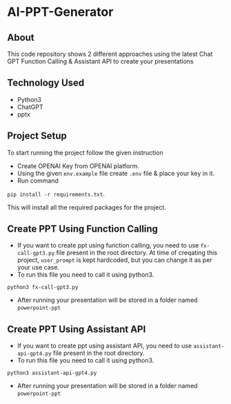 # AI-PPT-Generator

##  About
This code repository shows 2 different approaches using the latest Chat GPT Function Calling & Assistant API to create your presentations

## Technology Used
- Python3
- ChatGPT
- pptx

## Project Setup
To start running the project follow the given instruction
- Create OPENAI Key from OPENAI platform.
- Using the given `env.example` file create `.env` file & place your key in it.
- Run command

 ```pip install -r requirements.txt```. 

This will install all the required packages for the project.

## Create PPT Using Function Calling
- If you want to create ppt using function calling, you need to use `fx-call-gpt3.py` file present in the root directory. At time of creqating this project, `user_prompt` is kept hardcoded, but you can change it as per your use case.
- To run this file you need to call it using python3.
```
python3 fx-call-gpt3.py
```
- After running your presentation will be stored in a folder named `powerpoint-ppt`

## Create PPT Using Assistant API
- If you want to create ppt using assistant API, you need to use `assistant-api-gpt4.py` file present in the root directory.
- To run this file you need to call it using python3.
```
python3 assistant-api-gpt4.py
```
- After running your presentation will be stored in a folder named `powerpoint-ppt`